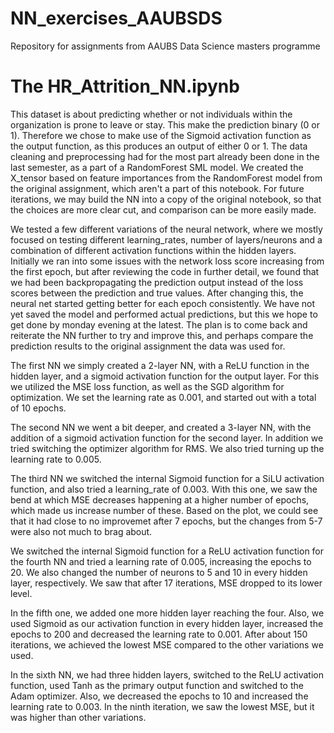 # NN_exercises_AAUBSDS
Repository for assignments from AAUBS Data Science masters programme

# The HR_Attrition_NN.ipynb
This dataset is about predicting whether or not individuals within the organization is prone to leave or stay. This make the prediction binary (0 or 1). Therefore we chose to make use of the Sigmoid activation function as the output function, as this produces an output of either 0 or 1. The data cleaning and preprocessing had for the most part already been done in the last semester, as a part of a RandomForest SML model.
We created the X_tensor based on feature importances from the RandomForest model from the original assignment, which aren't a part of this notebook. For future iterations, we may build the NN into a copy of the original notebook, so that the choices are more clear cut, and comparison can be more easily made. 

We tested a few different variations of the neural network, where we mostly focused on testing different learning_rates, number of layers/neurons and a combination of different activation functions within the hidden layers. Initially we ran into some issues with the network loss score increasing from the first epoch, but after reviewing the code in further detail, we found that we had been backpropagating the prediction output instead of the loss scores between the prediction and true values. After changing this, the neural net started getting better for each epoch consistently. We have not yet saved the model and performed actual predictions, but this we hope to get done by monday evening at the latest. The plan is to come back and reiterate the NN further to try and improve this, and perhaps compare the prediction results to the original assignment the data was used for. 

The first NN we simply created a 2-layer NN, with a ReLU function in the hidden layer, and a sigmoid activation function for the output layer. For this we utilized the MSE loss function, as well as the SGD algorithm for optimization. We set the learning rate as 0.001, and started out with a total of 10 epochs.

The second NN we went a bit deeper, and created a 3-layer NN, with the addition of a sigmoid activation function for the second layer. In addition we tried switching the optimizer algorithm for RMS. We also tried turning up the learning rate to 0.005.

The third NN we switched the internal Sigmoid function for a SiLU activation function, and also tried a learning_rate of 0.003. With this one, we saw the bend at which MSE decreases happening at a higher number of epochs, which made us increase number of these. Based on the plot, we could see that it had close to no improvemet after 7 epochs, but the changes from 5-7 were also not much to brag about.

We switched the internal Sigmoid function for a ReLU activation function for the fourth NN and tried a learning rate of 0.005, increasing the epochs to 20. We also changed the number of neurons to 5 and 10 in every hidden layer, respectively. We saw that after 17 iterations, MSE dropped to its lower level.

In the fifth one, we added one more hidden layer reaching the four. Also, we used Sigmoid as our activation function in every hidden layer, increased the epochs to 200 and decreased the learning rate to 0.001. 
After about 150 iterations, we achieved the lowest MSE compared to the other variations we used.

In the sixth NN, we had three hidden layers, switched to the ReLU activation function, used Tanh as the primary output function and switched to the Adam optimizer. Also, we decreased the epochs to 10 and increased the learning rate to 0.003. 
In the ninth iteration, we saw the lowest MSE, but it was higher than other variations.
